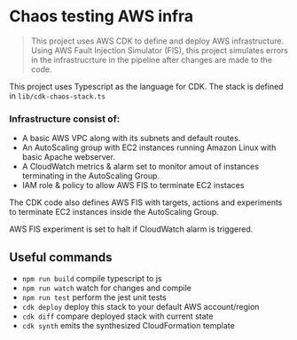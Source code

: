 # Chaos testing AWS infra

> This project uses AWS CDK to define and deploy AWS infrastructure. Using AWS Fault Injection Simulator (FIS), this project simulates errors in the infrastrucrture in the pipeline after changes are made to the code.

This project uses Typescript as the language for CDK. The stack is defined in ``lib/cdk-chaos-stack.ts``

### Infrastructure consist of: 

- A basic AWS VPC along with its subnets and default routes.
- An AutoScaling group with EC2 instances running Amazon Linux with basic Apache webserver.
- A CloudWatch metrics & alarm set to monitor amout of instances terminating in the AutoScaling Group.
- IAM role & policy to allow AWS FIS to terminate EC2 instaces

The CDK code also defines AWS FIS with targets, actions and experiments to terminate EC2 instances inside the AutoScaling Group.

AWS FIS experiment is set to halt if CloudWatch alarm is triggered.

## Useful commands

* `npm run build`   compile typescript to js
* `npm run watch`   watch for changes and compile
* `npm run test`    perform the jest unit tests
* `cdk deploy`      deploy this stack to your default AWS account/region
* `cdk diff`        compare deployed stack with current state
* `cdk synth`       emits the synthesized CloudFormation template
